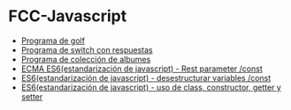 <html>
<body>
<h1>FCC-Javascript</h1>


  <ul>
    <li>
      <a href="#golfJs">Programa de golf</a>
    </li>
     <li>
      <a href="#alpha">Programa de switch con respuestas</a>
    </li>   
  <li>
    <a href="#collectionJS">Programa de colección de albumes</a>
    </li> 
    <li>
    <a href="#ECMAScript6RestParameter">ECMA ES6(estandarización de javascript) - Rest parameter /const </a>
    </li> 
    <li>
    <a href="#ES6JsDes">ES6(estandarización de javascript) - desestructurar variables /const </a>
    </li>
    <li>
    <a href="#thermostat">ES6(estandarización de javascript) - uso de class, constructor, getter y setter </a>
    </li>
    
   </ul>
   
   
 </body>
 </html>
